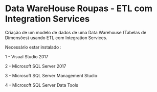 # Data WareHouse Roupas - ETL com Integration Services

Criação de um modelo de dados de uma Data Warehouse (Tabelas de Dimensões)  usando ETL com Integration Services.

Necessário estar instalado :

1 - Visual Studio 2017

2 - Microsoft SQL Server 2017

3 - Microsoft SQL Server Management Studio

4 - Microsoft SQL Server Data Tools
